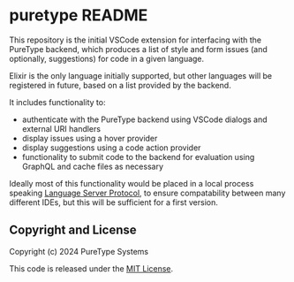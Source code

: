 # puretype README

This repository is the initial VSCode extension for interfacing with the PureType backend, which produces a list of style and form issues (and optionally, suggestions) for code in a given language.

Elixir is the only language initially supported, but other languages will be registered in future, based on a list provided by the backend.

It includes functionality to:
- authenticate with the PureType backend using VSCode dialogs and external URI handlers
- display issues using a hover provider
- display suggestions using a code action provider
- functionality to submit code to the backend for evaluation using GraphQL and cache files as necessary

Ideally most of this functionality would be placed in a local process speaking [Language Server Protocol](https://en.wikipedia.org/wiki/Language_Server_Protocol), to ensure compatability between many different IDEs, but this will be sufficient for a first version.

## Copyright and License

Copyright (c) 2024 PureType Systems

This code is released under the [MIT License](./LICENSE).
